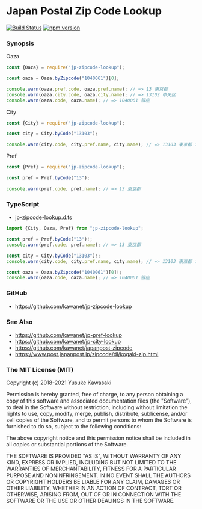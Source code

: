 # Japan Postal Zip Code Lookup

[![Build Status](https://travis-ci.org/kawanet/jp-zipcode-lookup.svg?branch=master)](https://travis-ci.org/kawanet/jp-zipcode-lookup) [![npm version](https://badge.fury.io/js/jp-zipcode-lookup.svg)](https://badge.fury.io/js/jp-zipcode-lookup)

### Synopsis

Oaza
```js
const {Oaza} = require("jp-zipcode-lookup");

const oaza = Oaza.byZipcode("1040061")[0];

console.warn(oaza.pref.code, oaza.pref.name); // => 13 東京都
console.warn(oaza.city.code, oaza.city.name); // => 13102 中央区
console.warn(oaza.code, oaza.name); // => 1040061 銀座
```

City
```js
const {City} = require("jp-zipcode-lookup");

const city = City.byCode("13103");

console.warn(city.code, city.pref.name, city.name); // => 13103 東京都 港区
```

Pref
```js
const {Pref} = require("jp-zipcode-lookup");

const pref = Pref.byCode("13");

console.warn(pref.code, pref.name); // => 13 東京都
```

### TypeScript

- [jp-zipcode-lookup.d.ts](https://github.com/kawanet/jp-zipcode-lookup/blob/master/types/jp-zipcode-lookup.d.ts)

```typescript
import {City, Oaza, Pref} from "jp-zipcode-lookup";

const pref = Pref.byCode("13")!;
console.warn(pref.code, pref.name); // => 13 東京都

const city = City.byCode("13103")!;
console.warn(city.code, city.pref.name, city.name); // => 13103 東京都 港区

const oaza = Oaza.byZipcode("1040061")[0]!;
console.warn(oaza.code, oaza.name); // => 1040061 銀座
```

### GitHub

- https://github.com/kawanet/jp-zipcode-lookup

### See Also

- https://github.com/kawanet/jp-pref-lookup
- https://github.com/kawanet/jp-city-lookup
- https://github.com/kawanet/japanpost-zipcode
- https://www.post.japanpost.jp/zipcode/dl/kogaki-zip.html

### The MIT License (MIT)

Copyright (c) 2018-2021 Yusuke Kawasaki

Permission is hereby granted, free of charge, to any person obtaining a copy
of this software and associated documentation files (the "Software"), to deal
in the Software without restriction, including without limitation the rights
to use, copy, modify, merge, publish, distribute, sublicense, and/or sell
copies of the Software, and to permit persons to whom the Software is
furnished to do so, subject to the following conditions:

The above copyright notice and this permission notice shall be included in all
copies or substantial portions of the Software.

THE SOFTWARE IS PROVIDED "AS IS", WITHOUT WARRANTY OF ANY KIND, EXPRESS OR
IMPLIED, INCLUDING BUT NOT LIMITED TO THE WARRANTIES OF MERCHANTABILITY,
FITNESS FOR A PARTICULAR PURPOSE AND NONINFRINGEMENT. IN NO EVENT SHALL THE
AUTHORS OR COPYRIGHT HOLDERS BE LIABLE FOR ANY CLAIM, DAMAGES OR OTHER
LIABILITY, WHETHER IN AN ACTION OF CONTRACT, TORT OR OTHERWISE, ARISING FROM,
OUT OF OR IN CONNECTION WITH THE SOFTWARE OR THE USE OR OTHER DEALINGS IN THE
SOFTWARE.

